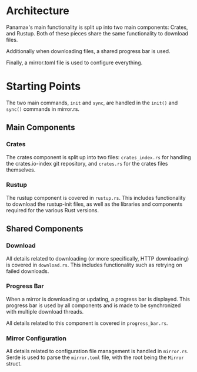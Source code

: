 # Architecture

Panamax's main functionality is split up into two main components: Crates, and Rustup. Both of these pieces share the same functionality to download files.

Additionally when downloading files, a shared progress bar is used.

Finally, a mirror.toml file is used to configure everything.

# Starting Points

The two main commands, `init` and `sync`, are handled in the `init()` and `sync()` commands in mirror.rs.

## Main Components 

### Crates

The crates component is split up into two files: `crates_index.rs` for handling the crates.io-index git repository, and `crates.rs` for the crates files themselves.

### Rustup

The rustup component is covered in `rustup.rs`. This includes functionality to download the rustup-init files, as well as the libraries and components required for the various Rust versions.

## Shared Components

### Download

All details related to downloading (or more specifically, HTTP downloading) is covered in `download.rs`. This includes functionality such as retrying on failed downloads.

### Progress Bar

When a mirror is downloading or updating, a progress bar is displayed. This progress bar is used by all components and is made to be synchronized with multiple download threads.

All details related to this component is covered in `progress_bar.rs`.

### Mirror Configuration

All details related to configuration file management is handled in `mirror.rs`. Serde is used to parse the `mirror.toml` file, with the root being the `Mirror` struct.